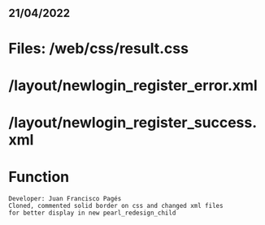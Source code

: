 ## 21/04/2022

# Files: /web/css/result.css
#        /layout/newlogin_register_error.xml
#        /layout/newlogin_register_success.xml
        

# Function
    Developer: Juan Francisco Pagés
    Cloned, commented solid border on css and changed xml files 
    for better display in new pearl_redesign_child